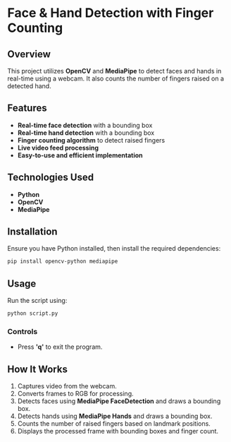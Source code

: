 # Face & Hand Detection with Finger Counting

## Overview

This project utilizes **OpenCV** and **MediaPipe** to detect faces and hands in real-time using a webcam. It also counts the number of fingers raised on a detected hand.

## Features

- **Real-time face detection** with a bounding box
- **Real-time hand detection** with a bounding box
- **Finger counting algorithm** to detect raised fingers
- **Live video feed processing**
- **Easy-to-use and efficient implementation**

## Technologies Used

- **Python**
- **OpenCV**
- **MediaPipe**

## Installation

Ensure you have Python installed, then install the required dependencies:

```sh
pip install opencv-python mediapipe
```

## Usage

Run the script using:

```sh
python script.py
```

### Controls

- Press **'q'** to exit the program.

## How It Works

1. Captures video from the webcam.
2. Converts frames to RGB for processing.
3. Detects faces using **MediaPipe FaceDetection** and draws a bounding box.
4. Detects hands using **MediaPipe Hands** and draws a bounding box.
5. Counts the number of raised fingers based on landmark positions.
6. Displays the processed frame with bounding boxes and finger count.

